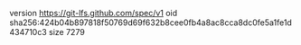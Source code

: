 version https://git-lfs.github.com/spec/v1
oid sha256:424b04b897818f50769d69f632b8cee0fb4a8ac8cca8dc0fe5a1fe1d434710c3
size 7279
